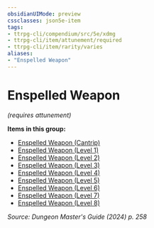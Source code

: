 ```yaml
---
obsidianUIMode: preview
cssclasses: json5e-item
tags:
- ttrpg-cli/compendium/src/5e/xdmg
- ttrpg-cli/item/attunement/required
- ttrpg-cli/item/rarity/varies
aliases: 
- "Enspelled Weapon"
---
```

# Enspelled Weapon
*(requires attunement)*  



**Items in this group:**

- [Enspelled Weapon (Cantrip)](Misc%20Files/CLI/compendium/items/enspelled-weapon-cantrip-xdmg.md)
- [Enspelled Weapon (Level 1)](Misc%20Files/CLI/compendium/items/enspelled-weapon-level-1-xdmg.md)
- [Enspelled Weapon (Level 2)](Misc%20Files/CLI/compendium/items/enspelled-weapon-level-2-xdmg.md)
- [Enspelled Weapon (Level 3)](Misc%20Files/CLI/compendium/items/enspelled-weapon-level-3-xdmg.md)
- [Enspelled Weapon (Level 4)](Misc%20Files/CLI/compendium/items/enspelled-weapon-level-4-xdmg.md)
- [Enspelled Weapon (Level 5)](Misc%20Files/CLI/compendium/items/enspelled-weapon-level-5-xdmg.md)
- [Enspelled Weapon (Level 6)](Misc%20Files/CLI/compendium/items/enspelled-weapon-level-6-xdmg.md)
- [Enspelled Weapon (Level 7)](Misc%20Files/CLI/compendium/items/enspelled-weapon-level-7-xdmg.md)
- [Enspelled Weapon (Level 8)](Misc%20Files/CLI/compendium/items/enspelled-weapon-level-8-xdmg.md)

*Source: Dungeon Master's Guide (2024) p. 258*